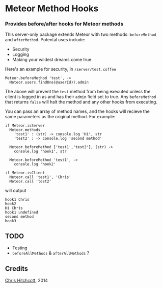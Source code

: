 # Meteor Method Hooks

### Provides before/after hooks for Meteor methods

This server-only package extends Meteor with two methods: `beforeMethod` and `afterMethod`. Potental uses include:

* Security
* Logging
* Making your wildest dreams come true

Here's an example for security, in `/server/test.coffee`

```
Meteor.beforeMethod 'test', ->
  Meteor.users.findOne(@userId)?.admin
```

The above will prevent the `test` method from being executed unless the client is logged in as and has their `admin` field set to true. Any `beforeMethod` that returns `false` will halt the method and any other hooks from executing.

You can pass an array of method names, and the hooks will recieve the same parameters as the original method. For example:

```
if Meteor.isServer
  Meteor.methods
    'test1' : (str) -> console.log 'Hi', str
    'test2' : -> console.log 'second method'

  Meteor.beforeMethod ['test1','test2'], (str) ->
    console.log 'hook1', str

  Meteor.beforeMethod 'test1', ->
    console.log 'hook2'

if Meteor.isClient
  Meteor.call 'test1', 'Chris'
  Meteor.call 'test2'
```

will output

```
hook1 Chris
hook2
Hi Chris
hook1 undefined
second method
hook3
```

## TODO

* Testing
* `beforeAllMethods` & `afterAllMethods` ?

## Credits

[Chris Hitchcott](http://github.com/hitchcott), 2014
